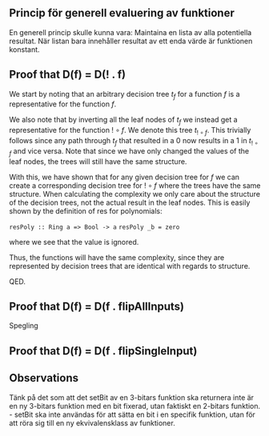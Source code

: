 
## Princip för generell evaluering av funktioner

En generell princip skulle kunna vara: Maintaina en lista av alla potentiella resultat. När listan bara innehåller resultat av ett enda värde är funktionen konstant.

## Proof that D(f) = D(! . f)

We start by noting that an arbitrary decision tree $t_f$ for a function $f$ is a representative for the function $f$.

We also note that by inverting all the leaf nodes of $t_f$ we instead get a representative for the function $! \circ f$. We denote this tree $t_{! \circ f}$. This trivially follows since any path through $t_f$ that resulted in a $0$ now results in a $1$ in $t_{! \circ f}$ and vice versa. Note that since we have only changed the values of the leaf nodes, the trees will still have the same structure.

With this, we have shown that for any given decision tree for $f$ we can create a corresponding decision tree for $! \circ f$ where the trees have the same structure. When calculating the complexity we only care about the structure of the decision trees, not the actual result in the leaf nodes. This is easily shown by the definition of res for polynomials:

`resPoly :: Ring a => Bool -> a`
`resPoly _b = zero`

where we see that the value is ignored.

Thus, the functions will have the same complexity, since they are represented by decision trees that are identical with regards to structure.

QED.

## Proof that D(f) = D(f . flipAllInputs)

Spegling

## Proof that D(f) = D(f . flipSingleInput)

## Observations

Tänk på det som att det setBit av en 3-bitars funktion ska returnera inte är en ny 3-bitars funktion med en bit fixerad, utan faktiskt en 2-bitars funktion. 
	- setBit ska inte användas för att sätta en bit i en specifik funktion, utan för att röra sig till en ny ekvivalensklass av funktioner.